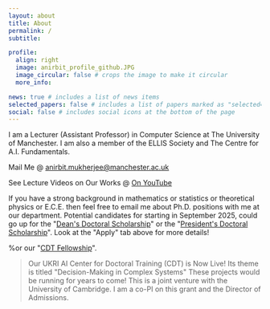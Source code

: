 ```yaml
---
layout: about
title: About
permalink: /
subtitle: 

profile:
  align: right
  image: anirbit_profile_github.JPG
  image_circular: false # crops the image to make it circular
  more_info: 

news: true # includes a list of news items
selected_papers: false # includes a list of papers marked as "selected={true}"
social: false # includes social icons at the bottom of the page
---
```


I am a Lecturer (Assistant Professor) in Computer Science at The University of Manchester. 
I am also a member of the ELLIS Society and  The Centre for A.I. Fundamentals. 

Mail Me @ anirbit.mukherjee@manchester.ac.uk 

See Lecture Videos on Our Works @ [On YouTube](https://youtube.com/playlist?list=PLm3bVOi7aD4yAvkiJ8k6fuWvJyGDZMu3e&feature=shared)

If you have a strong background in mathematics or statistics or theoretical physics or E.C.E. then feel free to email me about Ph.D. positions with me at our department. Potential candidates for starting in September 2025, could go up for the "[Dean's Doctoral Scholarship](https://www.se.manchester.ac.uk/study/postgraduate-research/fees-and-funding/search-for-funding/deans-doctoral-scholarship/)" or the "[President's Doctoral Scholarship](https://www.se.manchester.ac.uk/study/postgraduate-research/fees-and-funding/search-for-funding/presidents-doctoral-scholarship/)". Look at the "Apply" tab above for more details! 

%or our "[CDT Fellowship](https://www.ai-decisions-cdt.ac.uk/)". 



> Our UKRI AI Center for Doctoral Training (CDT) is Now Live! Its theme is titled "Decision-Making in Complex Systems"
  These projects would be running for years to come!
  This is a joint venture with the University of Cambridge. I am a co-PI on this grant and the Director of Admissions.
